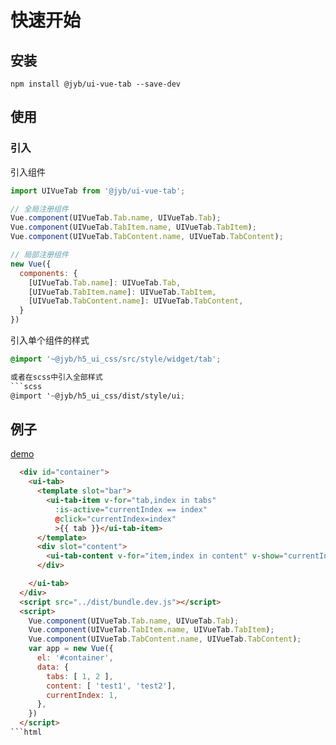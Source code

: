 # 快速开始

## 安装

```shell
npm install @jyb/ui-vue-tab --save-dev
```

## 使用

### 引入

引入组件
```javascript
import UIVueTab from '@jyb/ui-vue-tab';

// 全局注册组件
Vue.component(UIVueTab.Tab.name, UIVueTab.Tab);
Vue.component(UIVueTab.TabItem.name, UIVueTab.TabItem);
Vue.component(UIVueTab.TabContent.name, UIVueTab.TabContent); 

// 局部注册组件
new Vue({
  components: {
    [UIVueTab.Tab.name]: UIVueTab.Tab,
    [UIVueTab.TabItem.name]: UIVueTab.TabItem,
    [UIVueTab.TabContent.name]: UIVueTab.TabContent,
  }
})
```

引入单个组件的样式
```scss
@import '~@jyb/h5_ui_css/src/style/widget/tab';

或者在scss中引入全部样式
```scss
@import '~@jyb/h5_ui_css/dist/style/ui;
```

## 例子
<a href="../demo/index.html" target="_blank">demo</a>
```html
  <div id="container">    
    <ui-tab>
      <template slot="bar">
        <ui-tab-item v-for="tab,index in tabs" 
          :is-active="currentIndex == index"
          @click="currentIndex=index"
          >{{ tab }}</ui-tab-item>
      </template>
      <div slot="content">
        <ui-tab-content v-for="item,index in content" v-show="currentIndex==index">{{item}}</ui-tab-content>
      </div>

    </ui-tab>
  </div>
  <script src="../dist/bundle.dev.js"></script>
  <script>
    Vue.component(UIVueTab.Tab.name, UIVueTab.Tab);
    Vue.component(UIVueTab.TabItem.name, UIVueTab.TabItem);
    Vue.component(UIVueTab.TabContent.name, UIVueTab.TabContent);    
    var app = new Vue({
      el: '#container',
      data: {
        tabs: [ 1, 2 ],
        content: [ 'test1', 'test2'],
        currentIndex: 1,
      },
    })
  </script>
```html




